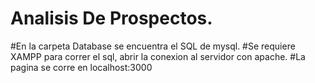 # Analisis De Prospectos.
#En la carpeta Database se encuentra el SQL de mysql.
#Se requiere XAMPP para correr el sql, abrir la conexion al servidor con apache.
#La pagina se corre en localhost:3000
